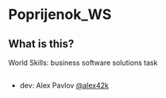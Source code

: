 # Poprijenok_WS

## What is this?
World Skills: business software solutions task

##
- dev: Alex Pavlov [@alex42k](https://t.me/alex42k "@alex42k")
